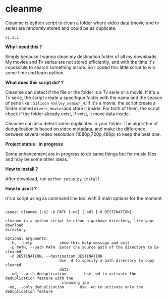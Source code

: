 # cleanme

Cleanme is python script to clean a folder where video data (movie and tv serie) are randomly stored and could be as duplicate.

`v1.2.1`

**Why I need this ?**

Simply because I wanna clean my destination folder  of all my downloads. My movies and Tv series are not stored efficiently, and with the time it's impossible to search something inside. So I coded this little script to win some time and learn python.

**What does this script do? ?**

Cleanme can detect if the file or the folder is a Tv serie or a movie. If it's a Tv serie, the script create a specifique folder with the name and the season of serie like : `Silicon Valley_season_4`. If it's a movie, the script create a folder named `divers_movies`and store it inside. For both of them, the script check if the folder already exist, if exist, it move data inside.

Cleanme can also detect video duplicates in your folder. The algorithm of deduplication is based on video metadata, and make the difference between several video resolution (1080p,720p,480p) to keep the best one. 


**Project status : in progress**

Some enhancement are in progress to do same things but for music files and may be some other ideas.

**How to install ?**

After download, run `python setup.py install`.

**How to use it ?**

It's a script using as command line tool with 3 main options for the moment.

```

usage: cleanme [-h] -p PATH [-wd] [-od] [-d DESTINATION]

cleanme is a python script to clean a garbage directory, like your download
directory

optional arguments:
  -h, --help            show this help message and exit
  -p PATH, --path PATH  Enter the source path of the directory to be cleaned`
  -d DESTINATION, --destination DESTINATION
                        Use -d to specify a path directory to copy cleaned
                        data
  -wd, --with_deduplication        Use -wd to activate the deduplication feature with the
                         cleaning job
 -od, --only_deduplication       Use -od to activate only the deduplication feature
  
```
